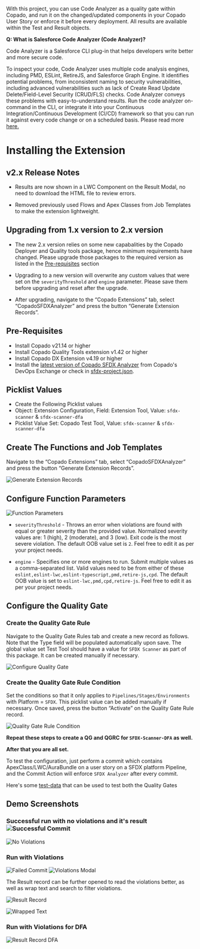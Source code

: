 With this project, you can use Code Analyzer as a quality gate within Copado, and run it on the changed/updated components in your Copado User Story or enforce it before every deployment. All results are available within the Test and Result objects.

**Q: What is Salesforce Code Analyzer (Code Analyzer)?**

Code Analyzer is a Salesforce CLI plug-in that helps developers write better and more secure code.

To inspect your code, Code Analyzer uses multiple code analysis engines, including PMD, ESLint, RetireJS, and Salesforce Graph Engine. It identifies potential problems, from inconsistent naming to security vulnerabilities, including advanced vulnerabilities such as lack of Create Read Update Delete/Field-Level Security (CRUD/FLS) checks. Code Analyzer conveys these problems with easy-to-understand results. Run the code analyzer on-command in the CLI, or integrate it into your Continuous Integration/Continuous Development (CI/CD) framework so that you can run it against every code change or on a scheduled basis. Please read more [here.](https://forcedotcom.github.io/sfdx-scanner/en/v3.x/faq/)

# Installing the Extension

## v2.x Release Notes

- Results are now shown in a LWC Component on the Result Modal, no need to download the HTML file to review errors.

- Removed previously used Flows and Apex Classes from Job Templates to make the extension lightweight.

## Upgrading from 1.x version to 2.x version

- The new 2.x version relies on some new capabalities by the Copado Deployer and Quality tools package, hence minimum requirements have changed. Please upgrade those packages to the required version as listed in the [Pre-requisites](#pre-requisites) section

- Upgrading to a new version will overwrite any custom values that were set on the `severityThreshold` and `engine` parameter. Please save them before upgrading and reset after the upgrade.

- After upgrading, navigate to the “Copado Extensions” tab, select “CopadoSFDXAnalyzer” and press the button “Generate Extension Records”.

## Pre-Requisites
* Install Copado v21.14 or higher
* Install Copado Quality Tools extension v1.42 or higher
* Install Copado DX Extension v4.19 or higher
* Install the [latest version of Copado SFDX Analyzer](https://success.copado.com/s/listing-detail?recordId=a545p000000Xx1hAAC) from Copado's DevOps Exchange or check in [sfdx-project.json](./sfdx-project.json).

## Picklist Values

* Create the Following Picklist values
* Object: Extension Configuration, Field: Extension Tool, Value: `sfdx-scanner` & `sfdx-scanner-dfa`
* Picklist Value Set: Copado Test Tool, Value: `sfdx-scanner` & `sfdx-scanner-dfa`

## Create The Functions and Job Templates
Navigate to the “Copado Extensions” tab, select “CopadoSFDXAnalyzer” and press the button “Generate Extension Records”.

![Generate Extension Records](./images/generate-extension-records.png)

## Configure Function Parameters

![Function Parameters](./images/function-parameters.png)

* `severityThreshold` - Throws an error when violations are found with equal or greater severity than the provided value. Normalized severity values are: 1 (high), 2 (moderate), and 3 (low). Exit code is the most severe violation. The default OOB value set is `2`. Feel free to edit it as per your project needs.

* `engine` - Specifies one or more engines to run. Submit multiple values as a comma-separated list. Valid values need to be from either of these `eslint,eslint-lwc,eslint-typescript,pmd,retire-js,cpd`.
The default OOB value is set to `eslint-lwc,pmd,cpd,retire-js`. Feel free to edit it as per your project needs.

## Configure the Quality Gate

### Create the Quality Gate Rule
Navigate to the Quality Gate Rules tab and create a new record as follows. Note that the Type field will be populated automatically upon save. The global value set Test Tool should have a value for `SFDX Scanner` as part of this package. It can be created manually if necessary.

![Configure Quality Gate](./images/create-quality-gate-rule.png)

### Create the Quality Gate Rule Condition
Set the conditions so that it only applies to `Pipelines/Stages/Environments` with Platform = `SFDX`. This picklist value can be added manually if necessary.
Once saved, press the button “Activate” on the Quality Gate Rule record.

![Quality Gate Rule Condition](./images/quality-gate-rule-condition.png)

**Repeat these steps to create a QG and QGRC for `SFDX-Scanner-DFA` as well.**

**After that you are all set.**

To test the configuration, just perform a commit which contains ApexClass/LWC/AuraBundle on a user story on a SFDX platform Pipeline, and the Commit Action will enforce `SFDX Analyzer` after every commit.

Here's some [test-data](./test-data/) that can be used to test both the Quality Gates

## Demo Screenshots

### Successful run with no violations and it's result![Successful Commit](./images/successful-commit.png)
![No Violations](./images/no-violations.png)

### Run with Violations
![Failed Commit](./images/failed-commit-sfdx.png)
![Violations Modal](./images/violations-modal-sfdx.png)

The Result record can be further opened to read the violations better, as well as wrap text and search to filter violations.

![Result Record](./images/violations-result-sfdx.png)

![Wrapped Text](./images/violations-wrapped-search-sfdx.png)

### Run with Violations for DFA
![Result Record DFA](./images/violations-modal-dfa.png)
